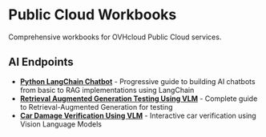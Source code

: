 # Public Cloud Workbooks

Comprehensive workbooks for OVHcloud Public Cloud services.

## AI Endpoints

- [**Python LangChain Chatbot**](ai-endpoints/python-langchain-chatbot/) - Progressive guide to building AI chatbots from basic to RAG implementations using LangChain
- [**Retrieval Augmented Generation Testing Using VLM**](ai-endpoints/retrieval-augmented-generation-testing-using-vlm/) - Complete guide to Retrieval-Augmented Generation for testing
- [**Car Damage Verification Using VLM**](ai-endpoints/car-damage-verification-using-vlm/) - Interactive car verification using Vision Language Models

